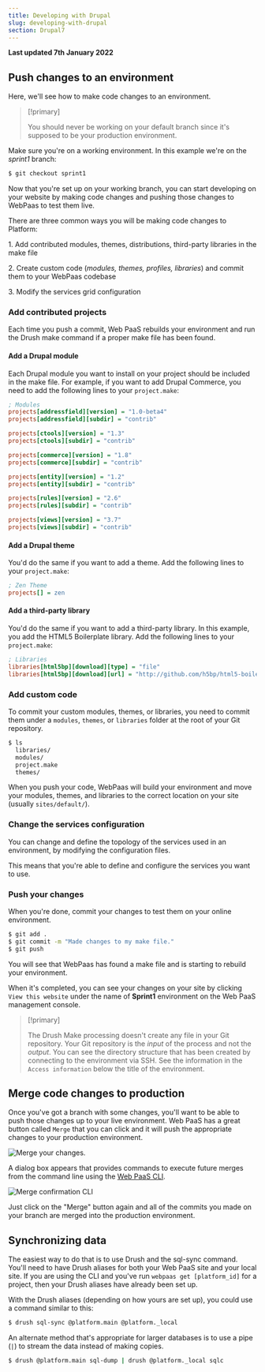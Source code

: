 ```yaml
---
title: Developing with Drupal
slug: developing-with-drupal
section: Drupal7
---
```


**Last updated 7th January 2022**


## Push changes to an environment

Here, we'll see how to make code changes to an environment.

> [!primary]  
> 
> You should never be working on your default branch since it's supposed to be your production environment.
> 
> 

Make sure you're on a working environment. In this example we're on the *sprint1* branch:

```bash
$ git checkout sprint1
```

Now that you're set up on your working branch,
you can start developing on your website by making code changes and pushing those changes to WebPaas to test them live.

There are three common ways you will be making code changes to Platform:

1\.  Add contributed modules, themes, distributions, third-party libraries in the make file

2\.  Create custom code (*modules, themes, profiles, libraries*) and commit them to your WebPaas codebase

3\.  Modify the services grid configuration


### Add contributed projects

Each time you push a commit,
Web PaaS rebuilds your environment and run the Drush make command if a proper make file has been found.

#### Add a Drupal module

Each Drupal module you want to install on your project should be included in the make file.
For example, if you want to add Drupal Commerce, you need to add the following lines to your `project.make`:

```ini
; Modules
projects[addressfield][version] = "1.0-beta4"
projects[addressfield][subdir] = "contrib"

projects[ctools][version] = "1.3"
projects[ctools][subdir] = "contrib"

projects[commerce][version] = "1.8"
projects[commerce][subdir] = "contrib"

projects[entity][version] = "1.2"
projects[entity][subdir] = "contrib"

projects[rules][version] = "2.6"
projects[rules][subdir] = "contrib"

projects[views][version] = "3.7"
projects[views][subdir] = "contrib"
```

#### Add a Drupal theme

You'd do the same if you want to add a theme.
Add the following lines to your `project.make`:

```ini
; Zen Theme
projects[] = zen
```

#### Add a third-party library

You'd do the same if you want to add a third-party library.
In this example, you add the HTML5 Boilerplate library.
Add the following lines to your `project.make`:

```ini
; Libraries
libraries[html5bp][download][type] = "file"
libraries[html5bp][download][url] = "http://github.com/h5bp/html5-boilerplate/zipball/v3.0.2stripped"
```

### Add custom code

To commit your custom modules, themes, or libraries,
you need to commit them under a `modules`, `themes`, or `libraries` folder at the root of your Git repository.

```bash
$ ls
  libraries/
  modules/
  project.make
  themes/
```

When you push your code, WebPaas will build your environment and move your modules, themes, and libraries
to the correct location on your site (usually `sites/default/`).

### Change the services configuration

You can change and define the topology of the services used in an environment, by modifying the configuration files.

This means that you're able to define and configure the services you want to use.

### Push your changes

When you're done, commit your changes to test them on your online environment.

```bash
$ git add .
$ git commit -m "Made changes to my make file."
$ git push
```

You will see that WebPaas has found a make file and is starting to rebuild your environment.

When it's completed, you can see your changes on your site by clicking `View this website`
under the name of **Sprint1** environment on the Web PaaS management console.

> [!primary]  
> 
> The Drush Make processing doesn't create any file in your Git repository.
> Your Git repository is the *input* of the process and not the *output*.
> You can see the directory structure that has been created by connecting to the environment via SSH.
> See the information in the `Access information` below the title of the environment.
> 
> 

## Merge code changes to production

Once you've got a branch with some changes,
you'll want to be able to push those changes up to your live environment.
Web PaaS has a great button called `Merge` that you can click
and it will push the appropriate changes to your production environment.

![Merge your changes.](images/header.png "0.3")

A dialog box appears that provides commands to execute future merges from the command line using the [Web PaaS CLI](../../development-cli).

![Merge confirmation CLI](images/header-merge-box.png "0.4")

Just click on the "Merge" button again
and all of the commits you made on your branch are merged into the production environment.

## Synchronizing data

The easiest way to do that is to use Drush and the sql-sync command.
You'll need to have Drush aliases for both your
Web PaaS site and your local site. If you are using the CLI and
you've run `webpaas get [platform_id]` for a project, then your Drush
aliases have already been set up.

With the Drush aliases (depending on how yours are set up), you
could use a command similar to this:

```bash
$ drush sql-sync @platform.main @platform._local
```

An alternate method that's appropriate for larger databases is to use a pipe (`|`) to stream the data instead of making copies.

```bash
$ drush @platform.main sql-dump | drush @platform._local sqlc
```
